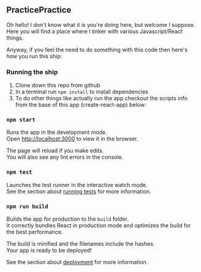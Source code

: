 ## PracticePractice

Oh hello! I don't know what it is you're doing here, but welcome I suppose. Here you will find a place where I tinker with various Javascript/React things.

Anyway, if you feel the need to do something with this code then here's how you run this ship:

### Running the ship
1. Clone down this repo from github
2. In a terminal run `npm install` to install dependencies
3. To do other things like actually run the app checkout the scripts info from the base of this app (create-react-app) below:

### `npm start`

Runs the app in the development mode.<br>
Open [http://localhost:3000](http://localhost:3000) to view it in the browser.

The page will reload if you make edits.<br>
You will also see any lint errors in the console.

### `npm test`

Launches the test runner in the interactive watch mode.<br>
See the section about [running tests](https://facebook.github.io/create-react-app/docs/running-tests) for more information.

### `npm run build`

Builds the app for production to the `build` folder.<br>
It correctly bundles React in production mode and optimizes the build for the best performance.

The build is minified and the filenames include the hashes.<br>
Your app is ready to be deployed!

See the section about [deployment](https://facebook.github.io/create-react-app/docs/deployment) for more information.
